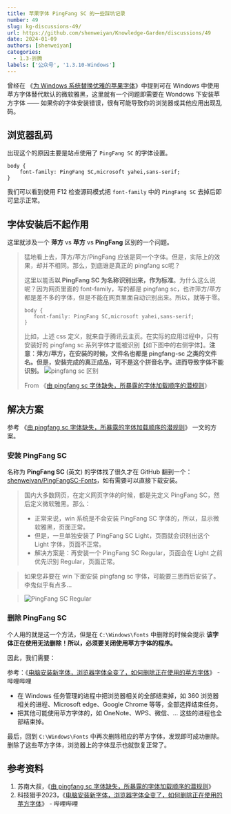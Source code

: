 ```yaml
---
title: 苹果字体 PingFang SC 的一些踩坑记录
number: 49
slug: kg-discussions-49/
url: https://github.com/shenweiyan/Knowledge-Garden/discussions/49
date: 2024-01-09
authors: [shenweiyan]
categories: 
  - 1.3-折腾
labels: ['公众号', '1.3.10-Windows']
---
```


曾经在 《[为 Windows 系统替换优雅的苹果字体](https://www.weiyan.cc/cookbook/%E5%BC%80%E5%8F%91%E8%BF%90%E7%BB%B4/windows/2021-02-19-win-font/)》中提到可在 Windows 中使用苹方字体替代默认的微软雅黑，这里就有一个问题即需要在 Wondows 下安装苹方字体 —— 如果你的字体安装错误，很有可能导致你的浏览器或其他应用出现乱码。

## 浏览器乱码

出现这个的原因主要是站点使用了 `PingFang SC` 的字体设置。
```
body {
    font-family: PingFang SC,microsoft yahei,sans-serif;
}
```

我们可以看到使用 F12 检查源码模式把 `font-family` 中的 `PingFang SC` 去掉后即可显示正常。

## 字体安装后不起作用

这里就涉及一个 **萍方** vs **苹方** vs **PingFang** 区别的一个问题。

> 猛地看上去，萍方/苹方/PingFang 应该是同一个字体。但是，实际上的效果，却并不相同。那么，到底谁是真正的 pingfang sc呢？    
>     
> 这里以能否**以 PingFang SC 为名称识别出来，作为标准**。为什么这么说呢？因为网页里面的 font-family，写的都是 pingfang sc，也许萍方/苹方都是差不多的字体，但是不能在网页里面自动识别出来。所以，就等于零。
> 
> ```
> body {
>    font-family: PingFang SC,microsoft yahei,sans-serif;
> }
> ```
> 比如，上述 css 定义，就来自于腾讯云主页。在实际的应用过程中，只有安装好的 pingfang sc 系列字体才能被识别【如下图中的右侧字体】。**注意：萍方/苹方，在安装的时候，文件名也都是 pingfang-sc 之类的文件名。但是，安装完成的真正成品，可不是这个拼音名字。进而导致字体不能识别。**
> ![pingfang sc 区别](https://shub.weiyan.tech/kgarden/2024/01/fingfang-sc.png)
>     
> From 《[由 pingfang sc 字体缺失，所暴露的字体加载顺序的潜规则](https://newsn.net/say/css-font-family-pingfang.html)》

## 解决方案

参考 《[由 pingfang sc 字体缺失，所暴露的字体加载顺序的潜规则](https://newsn.net/say/css-font-family-pingfang.html)》 一文的方案。

### 安装 PingFang SC

名称为 **PingFang SC** (英文) 的字体找了很久才在 GitHub 翻到一个：[shenweiyan/PingFangSC-Fonts](https://github.com/shenweiyan/PingFangSC-Fonts)，如有需要可以直接下载安装。

> 国内大多数网页，在定义网页字体的时候，都是先定义 PingFang SC，然后定义微软雅黑。那么：
> - 正常来说，win 系统是不会安装 PingFang SC 字体的，所以，显示微软雅黑，页面正常。
> - 但是，一旦单独安装了 PingFang SC Light，页面就会识别出这个 Light 字体，页面不正常。
> - 解决方案是：再安装一个 PingFang SC Regular，页面会在 Light 之前优先识别 Regular，页面正常。

>    
> 如果您非要在 win 下面安装 pingfang sc 字体，可能要三思而后安装了。李鬼似乎有点多...

>    
> ![PingFang SC Regular](https://shub.weiyan.tech/kgarden/2024/01/pingfang-sc-regular.png)

### 删除 PingFang SC

个人用的就是这一个方法，但是在 `C:\Windows\Fonts` 中删除的时候会提示 **该字体正在使用无法删除！所以，必须要关闭使用苹方字体的程序。**

因此，我们需要：

参考：《[电脑安装新字体，浏览器字体全变了，如何删除正在使用的苹方字体](https://www.bilibili.com/video/BV1nc411575s/)》 - 哔哩哔哩

- 在 Windows 任务管理的进程中把浏览器相关的全部结束掉，如 360 浏览器相关的进程、Microsoft edge、Google Chrome 等等，全部选择结束任务。
- 把其他可能使用苹方字体的，如 OneNote、WPS、微信、... 这些的进程也全部结束掉。

最后，回到 `C:\Windows\Fonts` 中再次删除相应的苹方字体，发现即可成功删除。删除了这些苹方字体，浏览器上的字体显示也就恢复正常了。

## 参考资料

1. 苏南大叔，《[由 pingfang sc 字体缺失，所暴露的字体加载顺序的潜规则](https://newsn.net/say/css-font-family-pingfang.html)》
2. 科技猎手2023，《[电脑安装新字体，浏览器字体全变了，如何删除正在使用的苹方字体](https://www.bilibili.com/video/BV1nc411575s/)》 - 哔哩哔哩

<script src="https://giscus.app/client.js"
	data-repo="shenweiyan/Knowledge-Garden"
	data-repo-id="R_kgDOKgxWlg"
	data-mapping="number"
	data-term="49"
	data-reactions-enabled="1"
	data-emit-metadata="0"
	data-input-position="bottom"
	data-theme="light"
	data-lang="zh-CN"
	crossorigin="anonymous"
	async>
</script>
